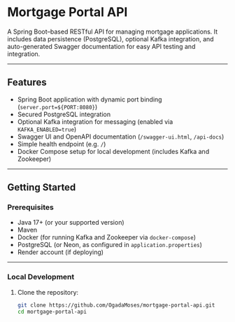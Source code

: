 # Mortgage Portal API

A Spring Boot–based RESTful API for managing mortgage applications. It includes data persistence (PostgreSQL), optional Kafka integration, and auto-generated Swagger documentation for easy API testing and integration.

---

## Features

- Spring Boot application with dynamic port binding (`server.port=${PORT:8080}`)
- Secured PostgreSQL integration
- Optional Kafka integration for messaging (enabled via `KAFKA_ENABLED=true`)
- Swagger UI and OpenAPI documentation (`/swagger-ui.html`, `/api-docs`)
- Simple health endpoint (e.g. `/`)
- Docker Compose setup for local development (includes Kafka and Zookeeper)

---

## Getting Started

### Prerequisites

- Java 17+ (or your supported version)
- Maven
- Docker (for running Kafka and Zookeeper via `docker-compose`)
- PostgreSQL (or Neon, as configured in `application.properties`)
- Render account (if deploying)

---

### Local Development

1. Clone the repository:

   ```bash
   git clone https://github.com/OgadaMoses/mortgage-portal-api.git
   cd mortgage-portal-api
